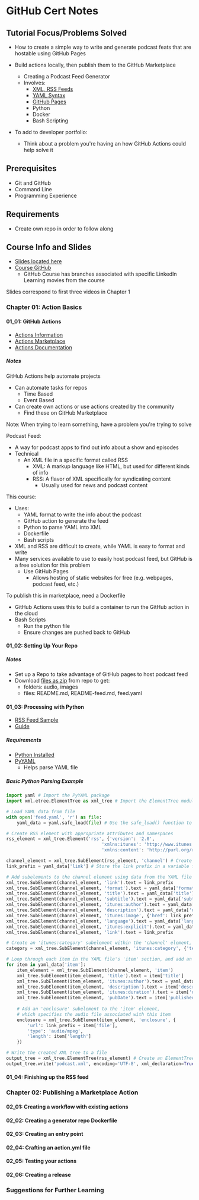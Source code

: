 # GitHub Cert Notes

## Tutorial Focus/Problems Solved

- How to create a simple way to write and generate podcast feats that are hostable using GitHub Pages
- Build actions locally, then publish them to the GitHub Marketplace
  - Creating a Podcast Feed Generator
  - Involves:
    - [XML, RSS Feeds](https://help.apple.com/itc/podcasts_connect/#/itcbaf351599)
    - [YAML Syntax](https://yaml.org/)
    - [GitHub Pages](https://pages.github.com/)
    - Python
    - Docker
    - Bash Scripting

- To add to developer portfolio:
  - Think about a problem you're having an how GitHub Actions could help solve it

## Prerequisites

- Git and GitHub
- Command Line
- Programming Experience

## Requirements

- Create own repo in order to follow along

## Course Info and Slides

- [Slides located here](https://raybo.org/slides_practicalactions)
- [Course GitHub](https://github.com/LinkedInLearning/github-practical-actions-4412872)
  - GitHub Course has branches associated with specific LinkedIn Learning movies from the course

Slides correspond to first three videos in Chapter 1

### Chapter 01: Action Basics

#### 01_01: GitHub Actions

- [Actions Information](https://github.com/features/actions)
- [Actions Marketplace](https://github.com/marketplace?category=&query=&type=actions)
- [Actions Documentation](https://docs.github.com/en/actions)

##### Notes

GitHub Actions help automate projects

- Can automate tasks for repos
  - Time Based
  - Event Based
- Can create own actions or use actions created by the community
  - Find these on GitHub Marketplace

Note: When trying to learn something, have a problem you're trying to solve

Podcast Feed:

- A way for podcast apps to find out info about a show and episodes
- Technical
  - An XML file in a specific format called RSS
    - XML: A markup language like HTML, but used for different kinds of info
    - RSS: A flavor of XML specifically for syndicating content
      - Usually used for news and podcast content

This course:

- Uses:
  - YAML format to write the info about the podcast
  - GitHub action to generate the feed
  - Python to parse YAML into XML
  - Dockerfile
  - Bash scripts
- XML and RSS are difficult to create, while YAML is easy to format and write
- Many services available to use to easily host podcast feed, but GitHub is a free solution for this problem
  - Use GitHub Pages
    - Allows hosting of static websites for free (e.g. webpages, podcast feed, etc.)

To publish this in marketplace, need a Dockerfile

- GitHub Actions uses this to build a container to run the GitHub action in the cloud
- Bash Scripts
  - Run the python file
  - Ensure changes are pushed back to GitHub

#### 01_02: Setting Up Your Repo

##### Notes

- Set up a Repo to take advantage of GitHub pages to host podcast feed
- Download [files as zip](https://github.com/LinkedInLearning/github-practical-actions-4412872/archive/refs/heads/01_02b.zip) from repo to get:
  - folders: audio, images
  - files: README.md, README-feed.md, feed.yaml


#### 01_03: Processing with Python

- [RSS Feed Sample](https://help.apple.com/itc/podcasts_connect/#/itcbaf351599)
- [Guide](https://help.apple.com/itc/podcasts_connect/#/itcb54353390)

##### Requirements

- [Python Installed](https://www.python.org/downloads/)
- [PyYAML](https://pypi.org/project/PyYAML/)
  - Helps parse YAML file

##### Basic Python Parsing Example

```py
import yaml # Import the PyYAML package
import xml.etree.ElementTree as xml_tree # Import the ElementTree module from the xml.etree package

# Load YAML data from file
with open('feed.yaml', 'r') as file:
    yaml_data = yaml.safe_load(file) # Use the safe_load() function to load the YAML data from the file

# Create RSS element with appropriate attributes and namespaces
rss_element = xml_tree.Element('rss', {'version': '2.0',
                                    'xmlns:itunes': 'http://www.itunes.com/dtds/podcast-1.0.dtd',
                                    'xmlns:content': 'http://purl.org/rss/1.0/modules/content/'})

channel_element = xml_tree.SubElement(rss_element, 'channel') # Create channel element as a child of the RSS element
link_prefix = yaml_data['link'] # Store the link prefix in a variable for convenience

# Add subelements to the channel element using data from the YAML file
xml_tree.SubElement(channel_element, 'link').text = link_prefix
xml_tree.SubElement(channel_element, 'format').text = yaml_data['format']
xml_tree.SubElement(channel_element, 'title').text = yaml_data['title']
xml_tree.SubElement(channel_element, 'subtitle').text = yaml_data['subtitle']
xml_tree.SubElement(channel_element, 'itunes:author').text = yaml_data['author']
xml_tree.SubElement(channel_element, 'description').text = yaml_data['description']
xml_tree.SubElement(channel_element, 'itunes:image', {'href': link_prefix + yaml_data['image']})
xml_tree.SubElement(channel_element, 'language').text = yaml_data['language']
xml_tree.SubElement(channel_element, 'itunes:explicit').text = yaml_data['explicit']
xml_tree.SubElement(channel_element, 'link').text = link_prefix

# Create an 'itunes:category' subelement within the 'channel' element, and set its 'text' attribute to the value of the 'category' field from the YAML data
category = xml_tree.SubElement(channel_element, 'itunes:category', {'text': yaml_data['category']})

# Loop through each item in the YAML file's 'item' section, and add an 'item' subelement to the channel element for each one
for item in yaml_data['item']:
    item_element = xml_tree.SubElement(channel_element, 'item')
    xml_tree.SubElement(item_element, 'title').text = item['title']
    xml_tree.SubElement(item_element, 'itunes:author').text = yaml_data['author']
    xml_tree.SubElement(item_element, 'description').text = item['description']
    xml_tree.SubElement(item_element, 'itunes:duration').text = item['duration']
    xml_tree.SubElement(item_element, 'pubDate').text = item['published']
    
    # Add an 'enclosure' subelement to the 'item' element, 
    # which specifies the audio file associated with this item
    enclosure = xml_tree.SubElement(item_element, 'enclosure', {
        'url': link_prefix + item['file'],
        'type': 'audio/mpeg',
        'length': item['length']
    })

# Write the created XML tree to a file
output_tree = xml_tree.ElementTree(rss_element) # Create an ElementTree object from the RSS element
output_tree.write('podcast.xml', encoding='UTF-8', xml_declaration=True) # Write the XML tree to a file
```

#### 01_04: Finishing up the RSS feed

### Chapter 02: Publishing a Marketplace Action

#### 02_01: Creating a workflow with existing actions

#### 02_02: Creating a generator repo Dockerfile

#### 02_03: Creating an entry point

#### 02_04: Crafting an action.yml file

#### 02_05: Testing your actions

#### 02_06: Creating a release

### Suggestions for Further Learning
